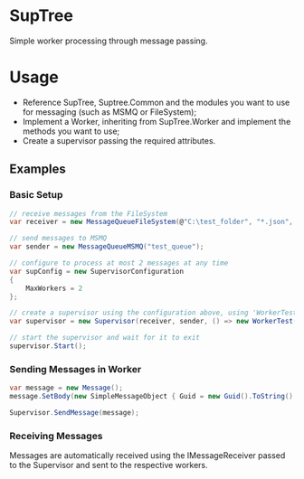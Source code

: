 # SupTree
Simple worker processing through message passing.

# Usage

- Reference SupTree, Suptree.Common and the modules you want to use for messaging (such as MSMQ or FileSystem);
- Implement a Worker, inheriting from SupTree.Worker and implement the methods you want to use;
- Create a supervisor passing the required attributes.

## Examples

### Basic Setup

```csharp
// receive messages from the FileSystem
var receiver = new MessageQueueFileSystem(@"C:\test_folder", "*.json", "json");

// send messages to MSMQ
var sender = new MessageQueueMSMQ("test_queue");

// configure to process at most 2 messages at any time
var supConfig = new SupervisorConfiguration
{
    MaxWorkers = 2
};

// create a supervisor using the configuration above, using 'WorkerTest' to process messages
var supervisor = new Supervisor(receiver, sender, () => new WorkerTest(), supConfig);

// start the supervisor and wait for it to exit
supervisor.Start();
```

### Sending Messages in Worker

```csharp
var message = new Message();
message.SetBody(new SimpleMessageObject { Guid = new Guid().ToString() });

Supervisor.SendMessage(message);
```

### Receiving Messages

Messages are automatically received using the IMessageReceiver passed to the Supervisor and sent to the respective workers.
